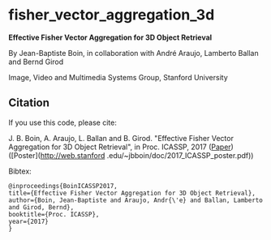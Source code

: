 # fisher_vector_aggregation_3d

**Effective Fisher Vector Aggregation for 3D Object Retrieval**

By Jean-Baptiste Boin, in collaboration with Andr&eacute; Araujo, Lamberto Ballan and Bernd Girod

Image, Video and Multimedia Systems Group, Stanford University


## Citation
If you use this code, please cite:

J. B. Boin, A. Araujo, L. Ballan and B. Girod. "Effective Fisher Vector Aggregation for 3D Object Retrieval", in Proc. ICASSP, 2017 ([Paper](https://web.stanford.edu/~jbboin/doc/2017_ICASSP.pdf)) ([Poster](http://web.stanford
.edu/~jbboin/doc/2017_ICASSP_poster.pdf))

Bibtex:

    @inproceedings{BoinICASSP2017,
    title={Effective Fisher Vector Aggregation for 3D Object Retrieval},
    author={Boin, Jean-Baptiste and Araujo, Andr{\'e} and Ballan, Lamberto and Girod, Bernd},
    booktitle={Proc. ICASSP},
    year={2017}
    }

